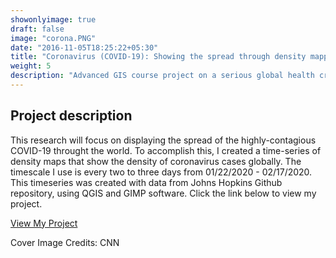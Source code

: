 ```yaml
---
showonlyimage: true
draft: false
image: "corona.PNG"
date: "2016-11-05T18:25:22+05:30"
title: "Coronavirus (COVID-19): Showing the spread through density mapping"
weight: 5
description: "Advanced GIS course project on a serious global health crisis."
---
```


## Project description

This research will focus on displaying the spread of the highly-contagious COVID-19 throught the world. To accomplish this, I created a time-series of density maps that show the density of coronavirus cases globally. The timescale I use is every two to three days from  01/22/2020 - 02/17/2020. This timeseries was created with data from Johns Hopkins Github repository, using QGIS and GIMP software. Click the link below to view my project.


[View My Project](/gif/coronavirus.gif)

Cover Image Credits: CNN